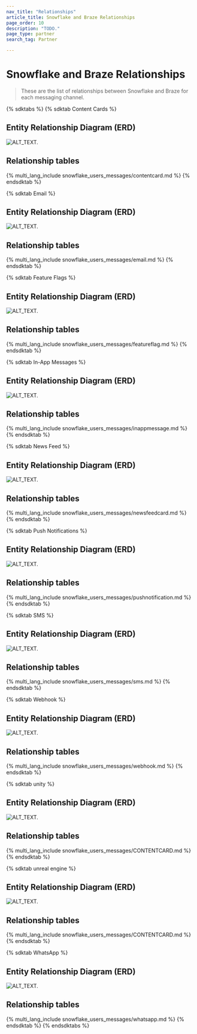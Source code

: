 ```yaml
---
nav_title: "Relationships"
article_title: Snowflake and Braze Relationships
page_order: 10
description: "TODO."
page_type: partner
search_tag: Partner

---
```


# Snowflake and Braze Relationships

> These are the list of relationships between Snowflake and Braze for each messaging channel.

{% sdktabs %}
{% sdktab Content Cards %}
## Entity Relationship Diagram (ERD)

![ALT_TEXT.]()

## Relationship tables

{% multi_lang_include snowflake_users_messages/contentcard.md %}
{% endsdktab %}

{% sdktab Email %}
## Entity Relationship Diagram (ERD)

![ALT_TEXT.]()

## Relationship tables

{% multi_lang_include snowflake_users_messages/email.md %}
{% endsdktab %}

{% sdktab Feature Flags %}
## Entity Relationship Diagram (ERD)

![ALT_TEXT.]()

## Relationship tables

{% multi_lang_include snowflake_users_messages/featureflag.md %}
{% endsdktab %}

{% sdktab In-App Messages %}
## Entity Relationship Diagram (ERD)

![ALT_TEXT.]()

## Relationship tables

{% multi_lang_include snowflake_users_messages/inappmessage.md %}
{% endsdktab %}

{% sdktab News Feed %}
## Entity Relationship Diagram (ERD)

![ALT_TEXT.]()

## Relationship tables

{% multi_lang_include snowflake_users_messages/newsfeedcard.md %}
{% endsdktab %}

{% sdktab Push Notifications %}
## Entity Relationship Diagram (ERD)

![ALT_TEXT.]()

## Relationship tables

{% multi_lang_include snowflake_users_messages/pushnotification.md %}
{% endsdktab %}

{% sdktab SMS %}
## Entity Relationship Diagram (ERD)

![ALT_TEXT.]()

## Relationship tables

{% multi_lang_include snowflake_users_messages/sms.md %}
{% endsdktab %}

{% sdktab Webhook %}
## Entity Relationship Diagram (ERD)

![ALT_TEXT.]()

## Relationship tables

{% multi_lang_include snowflake_users_messages/webhook.md %}
{% endsdktab %}

{% sdktab unity %}
## Entity Relationship Diagram (ERD)

![ALT_TEXT.]()

## Relationship tables

{% multi_lang_include snowflake_users_messages/CONTENTCARD.md %}
{% endsdktab %}

{% sdktab unreal engine %}
## Entity Relationship Diagram (ERD)

![ALT_TEXT.]()

## Relationship tables

{% multi_lang_include snowflake_users_messages/CONTENTCARD.md %}
{% endsdktab %}

{% sdktab WhatsApp %}
## Entity Relationship Diagram (ERD)

![ALT_TEXT.]()

## Relationship tables

{% multi_lang_include snowflake_users_messages/whatsapp.md %}
{% endsdktab %}
{% endsdktabs %}
